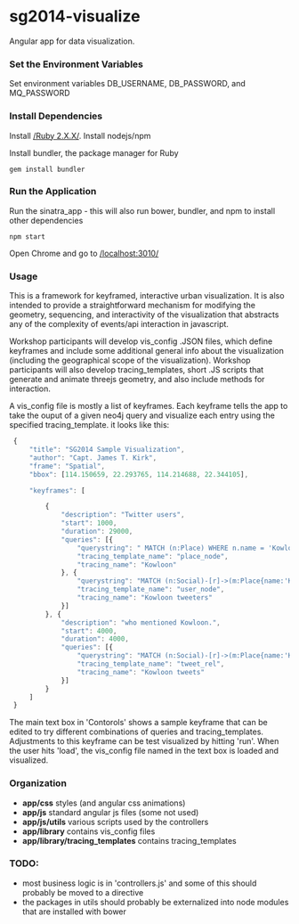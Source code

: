 sg2014-visualize
================

Angular app for data visualization.

### Set the Environment Variables
Set environment variables DB_USERNAME, DB_PASSWORD, and MQ_PASSWORD

### Install Dependencies

Install [/Ruby 2.X.X/](https://www.ruby-lang.org/en/downloads/).
Install nodejs/npm

Install bundler, the package manager for Ruby
```
gem install bundler
```

### Run the Application

Run the sinatra_app - this will also run bower, bundler, and npm to install other dependencies

```
npm start
```

Open Chrome and go to [/localhost:3010/](http://localhost:3010/)

### Usage

This is a framework for keyframed, interactive urban visualization. It is also intended to provide a straightforward mechanism for modifying the geometry, sequencing, and interactivity of the visualization that abstracts any of the complexity of events/api interaction in javascript.

Workshop participants will develop vis_config .JSON files, which define keyframes and include some additional general info about the visualization (including the geographical scope of the visualization).
Workshop participants will also develop tracing_templates, short .JS scripts that generate and animate threejs geometry, and also include methods for interaction.

A vis_config file is mostly a list of keyframes. Each keyframe tells the app to take the ouput of a given neo4j query and visualize each entry using the specified tracing_template.
 it looks like this:

```javascript
 {
     "title": "SG2014 Sample Visualization",
     "author": "Capt. James T. Kirk",
     "frame": "Spatial",
     "bbox": [114.150659, 22.293765, 114.214688, 22.344105],

     "keyframes": [

         {
             "description": "Twitter users",
             "start": 1000,
             "duration": 29000,
             "queries": [{
                 "querystring": " MATCH (n:Place) WHERE n.name = 'Kowloon' return n",
                 "tracing_template_name": "place_node",
                 "tracing_name": "Kowloon"
             }, {
                 "querystring": "MATCH (n:Social)-[r]->(m:Place{name:'Kowloon'}) return n as nodes",
                 "tracing_template_name": "user_node",
                 "tracing_name": "Kowloon tweeters"
             }]
         }, {
             "description": "who mentioned Kowloon.",
             "start": 4000,
             "duration": 4000,
             "queries": [{
                 "querystring": "MATCH (n:Social)-[r]->(m:Place{name:'Kowloon'}) return r as rels",
                 "tracing_template_name": "tweet_rel",
                 "tracing_name": "Kowloon tweets"
             }]
         }
     ]
 }
```
The main text box in 'Contorols' shows a sample keyframe that can be edited to try different combinations of queries and tracing_templates.
Adjustments to this keyframe can be test visualized by hitting 'run'.
When the user hits 'load', the vis_config file named in the text box is loaded and visualized.

### Organization

- **app/css** styles (and angular css animations)                                        
- **app/js** standard angular js files (some not used)
- **app/js/utils** various scripts used by the controllers
- **app/library** contains vis_config files
- **app/library/tracing_templates** contains tracing_templates

### TODO: 

- most business logic is in 'controllers.js' and some of this should probably be moved to a directive
- the packages in utils should probably be externalized into node modules that are installed with bower
